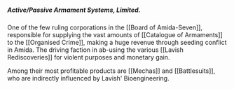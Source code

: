 ##### Active/Passive Armament Systems, Limited.
One of the few ruling corporations in the [[Board of Amida-Seven]], responsible for supplying the vast amounts of [[Catalogue of Armaments]] to the [[Organised Crime]], making a huge revenue through seeding conflict in Amida. 
The driving faction in ab-using the various [[Lavish Rediscoveries]] for violent purposes and monetary gain. 

Among their most profitable products are [[Mechas]] and [[Battlesuits]], who are indirectly influenced by Lavish' Bioengineering. 